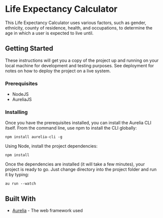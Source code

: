 # Life Expectancy Calculator

This Life Expectancy Calculator uses various factors, such as gender, ethnicity, county of residence, health, and occupations, to determine the age in which a user is expected to live until.


## Getting Started

These instructions will get you a copy of the project up and running on your local machine for development and testing purposes. See deployment for notes on how to deploy the project on a live system.

### Prerequisites

* NodeJS
* AureliaJS

### Installing

Once you have the prerequisites installed, you can install the Aurelia CLI itself. From the command line, use npm to install the CLI globally:

```
npm install aurelia-cli -g
```

Using Node, install the project dependencies: 
```
npm install
```

Once the dependencies are installed (it will take a few minutes), your project is ready to go. Just change directory into the project folder and run it by typing:

```
au run --watch
```



## Built With

* [Aurelia](http://aurelia.io/) - The web framework used

